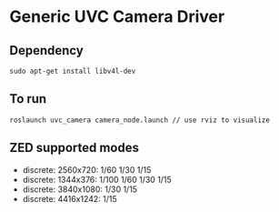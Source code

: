 # Generic UVC Camera Driver

## Dependency
`sudo apt-get install libv4l-dev`

## To run
`roslaunch uvc_camera camera_node.launch // use rviz to visualize`


## ZED supported modes
- discrete: 2560x720:   1/60 1/30 1/15
- discrete: 1344x376:   1/100 1/60 1/30 1/15
- discrete: 3840x1080:   1/30 1/15
- discrete: 4416x1242:   1/15

<!--
Old ROS Webcam Drivers [![Build Status](https://travis-ci.org/ros-drivers/camera_umd.svg?branch=kinetic-devel)](https://travis-ci.org/ros-drivers/camera_umd)
======================

This repository contains `uvc_camera`, a Video4Linux-based webcam driver for ROS. It is **deprecated**,
and it has been replaced by [libuvc_camera](https://github.com/ktossell/libuvc_ros) ([wiki](http://wiki.ros.org/libuvc_camera)), a cross-platform driver
for USB Video Class cameras. Please consider using `libuvc_camera` or another camera driver if your camera
supports the USB Video Class specification (as most webcams and several machine vision cameras do).

Documentation for this package can be found at [its wiki page](http://wiki.ros.org/uvc_camera).
-->


